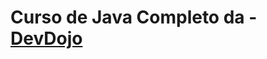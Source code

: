 # Curso de Java Completo da - <a href="https://github.com/devdojobr/maratona-java-virado-no-jiraya" target="blank_">DevDojo</a>

